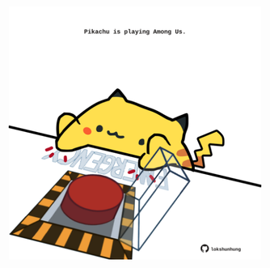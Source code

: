 <!-- built at 14/01/2024, 18:00:40 UTC -->
<p align="center">
  <img width="500" height="500" src="./ReadmeImage.svg">
</p>
